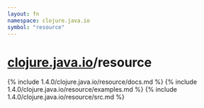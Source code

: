```yaml
---
layout: fn
namespace: clojure.java.io
symbol: "resource"
---
```


# [clojure.java.io](../)/resource

{% include 1.4.0/clojure.java.io/resource/docs.md %}
{% include 1.4.0/clojure.java.io/resource/examples.md %}
{% include 1.4.0/clojure.java.io/resource/src.md %}

